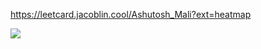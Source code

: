 
https://leetcard.jacoblin.cool/Ashutosh_Mali?ext=heatmap


![](https://leetcard.jacoblin.cool/lapor?ext=heatmap)
